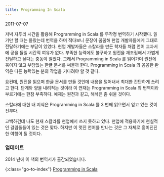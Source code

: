 ```yaml
---
title: Programming In Scala
---
```


2011-07-07

저녁 자투리 시간을 활용해 Programming in Scala 를 무작정 번역하기 시작했다.
읽기만 할 때는 몰랐는데 번역을 하며 적다보니 문장이 꼼꼼해 현업 개발자들에게 그대로 전달하기에는 부담이 있었다.
현업 개발자들은 스칼라를 만든 학자들 처럼 언어 교과서에 공을 들일 시간적 여유가 없다.
부족한 능력에도 불구하고 원전을 재조립해서 가볍게 전달하고 싶다는 충동이 일었다.
그래서 Programming in Scala 를 읽어가며 원전에 묶이지 않고 부담없는 한글 문서를 써볼까 한다.
Programming in Scala 의 꼼꼼한 완역은 다른 능력있는 분의 작업을 기다려야 할 것 같다.

요컨데, 원전을 읽으며 한글 문서를 만들 것인데 내용을 덜어내서 최대한 간단하게 쓰려고 한다.
단계와 양을 내려적는 것이라 이 연재는 Programming in Scala 의 번역이라 부르기에는 한참 부족하다.
예제는 원전과 같고, 해석은 좀 쉬울 것이다.

스칼라에 대한 내 지식은 Programming in Scala 를 3 번째 읽으면서 얻고 있는 것이 전부다.

고백하건데 나도 현재 스칼라를 현업에서 쓰지 못하고 있다.
현업에 적용하기에 현실적인 걸림돌들이 있는 것은 맞다.
하지만 이 멋진 언어를 만나는 것은 그 자체로 흥미진진한 여행이 될 것이다.

### 업데이트

2014 년에 이 책의 번역서가 출간되었습니다.


{:class="go-to-index"}
[Programming in Scala](index)
